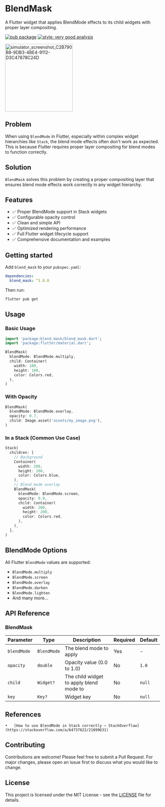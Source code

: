 # BlendMask

A Flutter widget that applies BlendMode effects to its child widgets with proper layer compositing.

[![pub package](https://img.shields.io/pub/v/blend_mask.svg)](https://pub.dev/packages/blend_mask)
[![style: very good analysis](https://img.shields.io/badge/style-very_good_analysis-B22C89.svg)](https://pub.dev/packages/very_good_analysis)

<img width="220" alt="simulator_screenshot_C2B790B8-9DB3-4BE4-9112-D3C47878C24D" src="https://github.com/user-attachments/assets/8b252c5c-bc31-42d3-b7db-8717640400e4" />


## Problem

When using `BlendMode` in Flutter, especially within complex widget hierarchies like `Stack`, the blend mode effects often don't work as expected. This is because Flutter requires proper layer compositing for blend modes to function correctly.

## Solution

`BlendMask` solves this problem by creating a proper compositing layer that ensures blend mode effects work correctly in any widget hierarchy.

## Features

- ✅ Proper BlendMode support in Stack widgets
- ✅ Configurable opacity control
- ✅ Clean and simple API
- ✅ Optimized rendering performance
- ✅ Full Flutter widget lifecycle support
- ✅ Comprehensive documentation and examples

## Getting started

Add `blend_mask` to your `pubspec.yaml`:

```yaml
dependencies:
  blend_mask: ^1.0.0
```

Then run:
```bash
flutter pub get
```

## Usage

### Basic Usage

```dart
import 'package:blend_mask/blend_mask.dart';
import 'package:flutter/material.dart';

BlendMask(
  blendMode: BlendMode.multiply,
  child: Container(
    width: 100,
    height: 100,
    color: Colors.red,
  ),
)
```

### With Opacity

```dart
BlendMask(
  blendMode: BlendMode.overlay,
  opacity: 0.7,
  child: Image.asset('assets/my_image.png'),
)
```

### In a Stack (Common Use Case)

```dart
Stack(
  children: [
    // Background
    Container(
      width: 200,
      height: 200,
      color: Colors.blue,
    ),
    // Blend mode overlay
    BlendMask(
      blendMode: BlendMode.screen,
      opacity: 0.8,
      child: Container(
        width: 200,
        height: 200,
        color: Colors.red,
      ),
    ),
  ],
)
```

## BlendMode Options

All Flutter `BlendMode` values are supported:
- `BlendMode.multiply`
- `BlendMode.screen`
- `BlendMode.overlay`
- `BlendMode.darken`
- `BlendMode.lighten`
- And many more...

## API Reference

### BlendMask

| Parameter | Type | Description | Required | Default |
|-----------|------|-------------|----------|---------|
| `blendMode` | `BlendMode` | The blend mode to apply | Yes | - |
| `opacity` | `double` | Opacity value (0.0 to 1.0) | No | `1.0` |
| `child` | `Widget?` | The child widget to apply blend mode to | No | `null` |
| `key` | `Key?` | Widget key | No | `null` |

## References
	•	[How to use BlendMode in Stack correctly – StackOverflow](https://stackoverflow.com/a/64737622/21099631)


## Contributing

Contributions are welcome! Please feel free to submit a Pull Request. For major changes, please open an issue first to discuss what you would like to change.

## License

This project is licensed under the MIT License - see the [LICENSE](LICENSE) file for details.
